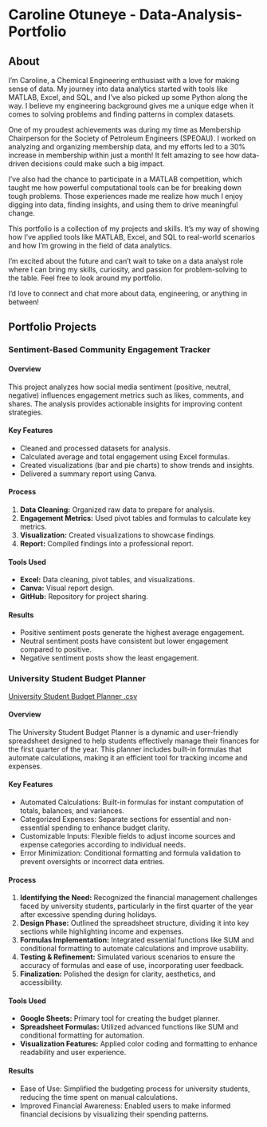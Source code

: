 # Caroline Otuneye - Data-Analysis-Portfolio
## About
I’m Caroline, a Chemical Engineering enthusiast with a love for making sense of data. My journey into data analytics started with tools like MATLAB, Excel, and SQL, and I’ve also picked up some Python along the way. I believe my engineering background gives me a unique edge when it comes to solving problems and finding patterns in complex datasets.

One of my proudest achievements was during my time as Membership Chairperson for the Society of Petroleum Engineers (SPEOAU). I worked on analyzing and organizing membership data, and my efforts led to a 30% increase in membership within just a month! It felt amazing to see how data-driven decisions could make such a big impact.

I’ve also had the chance to participate in a MATLAB competition, which taught me how powerful computational tools can be for breaking down tough problems. Those experiences made me realize how much I enjoy digging into data, finding insights, and using them to drive meaningful change.

This portfolio is a collection of my projects and skills. It’s my way of showing how I’ve applied tools like MATLAB, Excel, and SQL to real-world scenarios and how I’m growing in the field of data analytics.

I’m excited about the future and can’t wait to take on a data analyst role where I can bring my skills, curiosity, and passion for problem-solving to the table. Feel free to look around my portfolio.

I’d love to connect and chat more about data, engineering, or anything in between!
## Portfolio Projects
### Sentiment-Based Community Engagement Tracker
#### Overview
This project analyzes how social media sentiment (positive, neutral, negative) influences engagement metrics such as likes, comments, and shares. The analysis provides actionable insights for improving content strategies.
#### Key Features
- Cleaned and processed datasets for analysis.
- Calculated average and total engagement using Excel formulas.
- Created visualizations (bar and pie charts) to show trends and insights.
- Delivered a summary report using Canva.
#### Process
1. **Data Cleaning:** Organized raw data to prepare for analysis.
2. **Engagement Metrics:** Used pivot tables and formulas to calculate key metrics.
3. **Visualization:** Created visualizations to showcase findings.
4. **Report:** Compiled findings into a professional report.
#### Tools Used
- **Excel:** Data cleaning, pivot tables, and visualizations.
- **Canva:** Visual report design.
- **GitHub:** Repository for project sharing.
#### Results
- Positive sentiment posts generate the highest average engagement.
- Neutral sentiment posts have consistent but lower engagement compared to positive.
- Negative sentiment posts show the least engagement.

### University Student Budget Planner
[University Student Budget Planner .csv](https://github.com/user-attachments/files/18279550/University.Student.Budget.Planner.csv)
#### Overview
The University Student Budget Planner is a dynamic and user-friendly spreadsheet designed to help students effectively manage their finances for the first quarter of the year. This planner includes built-in formulas that automate calculations, making it an efficient tool for tracking income and expenses. 
#### Key Features
- Automated Calculations: Built-in formulas for instant computation of totals, balances, and variances.
- Categorized Expenses: Separate sections for essential and non-essential spending to enhance budget clarity.
- Customizable Inputs: Flexible fields to adjust income sources and expense categories according to individual needs.
- Error Minimization: Conditional formatting and formula validation to prevent oversights or incorrect data entries.
#### Process
1. **Identifying the Need:** Recognized the financial management challenges faced by university students, particularly in the first quarter of the year after excessive spending during holidays.
2. **Design Phase:** Outlined the spreadsheet structure, dividing it into key sections while highlighting income and expenses.
3. **Formulas Implementation:** Integrated essential functions like SUM and conditional formatting to automate calculations and improve usability.
4. **Testing & Refinement:** Simulated various scenarios to ensure the accuracy of formulas and ease of use, incorporating user feedback.
5. **Finalization:** Polished the design for clarity, aesthetics, and accessibility.
#### Tools Used
- **Google Sheets:** Primary tool for creating the budget planner.
- **Spreadsheet Formulas:** Utilized advanced functions like SUM and conditional formatting for automation.
- **Visualization Features:** Applied color coding and formatting to enhance readability and user experience.
#### Results
- Ease of Use: Simplified the budgeting process for university students, reducing the time spent on manual calculations.
- Improved Financial Awareness: Enabled users to make informed financial decisions by visualizing their spending patterns.




  



